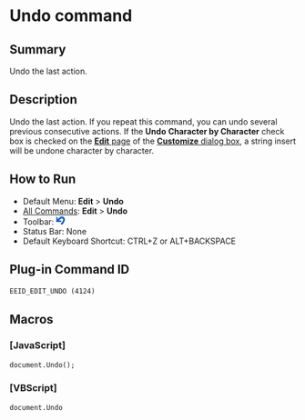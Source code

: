 # Undo command

## Summary

Undo the last action.

## Description

Undo the last action. If you repeat this command, you can undo several
previous consecutive
actions. If the
**Undo**
**Character by Character** check box is
checked on the [**Edit** page](../../dlg/customize/edit/index) of the [**Customize** dialog box](../../dlg/customize/index), a string insert will be undone character by character.

## How to Run

- Default Menu: **Edit** \> **Undo**
- [All Commands](../tools/all_commands): **Edit** \> **Undo**
- Toolbar: ![](../../images/editundo.gif)
- Status Bar: None
- Default Keyboard Shortcut: CTRL+Z or ALT+BACKSPACE

## Plug-in Command ID

```
EEID_EDIT_UNDO (4124)
```

## Macros

### \[JavaScript\]

```
document.Undo();
```

### \[VBScript\]

```
document.Undo
```
